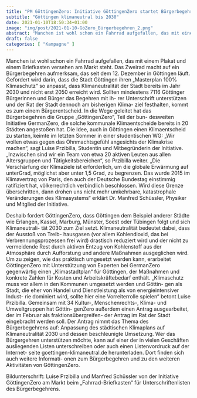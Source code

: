 ```yaml
---
title: "PM GöttingenZero: Initiative GöttingenZero startet Bürgerbegehren"
subtitle: "Göttingen klimaneutral bis 2030"
date: 2021-01-10T18:50:34+01:00
image: "img/post/2021-01-10-GöZero_Bürgerbegehren_2.png"
abstract: "Manchen ist wohl schon ein Fahrrad aufgefallen, das mit einem Plakat und einem Briefkasten versehen am Markt steht. Das Zweirad macht auf ein Bürgerbegehren aufmerksam, das seit dem 12. Dezember in Göttingen läuft. Gefordert wird darin, dass die Stadt Göttingen ihren „Masterplan 100% Klimaschutz“ so anpasst, dass Klimaneutralität der Stadt bereits im Jahr 2030 und nicht erst 2050 erreicht wird."
draft: false
categories: [ "Kampagne" ]
---
```




Manchen ist wohl schon ein Fahrrad aufgefallen, das mit einem Plakat und einem
Briefkasten versehen am Markt steht. Das Zweirad macht auf ein Bürgerbegehren
aufmerksam, das seit dem 12. Dezember in Göttingen läuft. Gefordert wird darin,
dass die Stadt Göttingen ihren „Masterplan 100% Klimaschutz“ so anpasst, dass
Klimaneutralität der Stadt bereits im Jahr 2030 und nicht erst 2050 erreicht wird.
Sollten mindestens 7116 Göttinger Bürgerinnen und Bürger das Begehren mit ih-
rer Unterschrift unterstützen und der Rat der Stadt dennoch am bisherigen Klima-
ziel festhalten, kommt es zum einem Bürgerentscheid.
In die Wege geleitet hat das Bürgerbegehren die Gruppe „GöttingenZero“, Teil der bun-
desweiten Initiative GermanZero, die solche kommunale Klimaentscheide bereits in 20
Städten angestoßen hat. Die Idee, auch in Göttingen einen Klimaentscheid zu starten,
keimte im letzten Sommer in einer studentischen WG: „Wir wollen etwas gegen das
Ohnmachtsgefühl angesichts der Klimakrise machen“, sagt Luise Przibilla, Studentin
und Mitbegründerin der Initiative. „Inzwischen sind wir ein Team von etwa 20 aktiven
Leuten aus allen Altersgruppen und Tätigkeitsbereichen“, so Przibilla weiter.
„Die Verschärfung der Klimaziele ist erforderlich, um die globale Erwärmung auf unterGrad, möglichst aber unter 1,5 Grad, zu begrenzen. Das wurde 2015 im Klimavertrag
von Paris, den auch der Deutsche Bundestag einstimmig ratifiziert hat, völkerrechtlich
verbindlich beschlossen. Wird diese Grenze überschritten, dann drohen uns nicht mehr
umkehrbare, katastrophale Veränderungen des Klimasystems“ erklärt Dr. Manfred
Schüssler, Physiker und Mitglied der Initiative.

Deshalb fordert GöttingenZero, dass Göttingen dem Beispiel anderer Städte wie
Erlangen, Kassel, Marburg, Münster, Soest oder Tübingen folgt und sich Klimaneutrali-
tät 2030 zum Ziel setzt. Klimaneutralität bedeutet dabei, dass der Ausstoß von Treib-
hausgasen (vor allem Kohlendioxid, das bei Verbrennungsprozessen frei wird) drastisch
reduziert wird und der nicht zu vermeidende Rest durch aktiven Entzug von Kohlenstoff
aus der Atmosphäre durch Aufforstung und andere Maßnahmen ausgeglichen wird.
Um zu zeigen, wie das praktisch umgesetzt werden kann, erarbeitet GöttingenZero mit
Unterstützung von Experten bei GermanZero gegenwärtig einen „Klimastadtplan“ für
Göttingen, der Maßnahmen und konkrete Zahlen für Kosten und Arbeitskräftebedarf
enthält. „Klimaschutz muss vor allem in den Kommunen umgesetzt werden und Göttin-
gen als Stadt, die eher von Handel und Dienstleistung als von energieintensiver Indust-
rie dominiert wird, sollte hier eine Vorreiterrolle spielen“ betont Luise Przibilla.
Gemeinsam mit 34 Kultur-, Menschenrechts-, Klima- und Umweltgruppen hat Göttin-
genZero außerdem einen Antrag ausgearbeitet, der im Februar als fraktionsübergreifen-
der Antrag im Rat der Stadt eingebracht werden soll. Der Antrag nimmt das Thema des
Bürgerbegehrens auf: Anpassung des städtischen Klimaplans auf Klimaneutralität 2030
und dessen beschleunigte Umsetzung.
Wer das Bürgergehren unterstützen möchte, kann auf einer der in vielen Geschäften
ausliegenden Listen unterschreiben oder auch einen Listenvordruck auf der Internet-
seite goettingen-klimaneutral.de herunterladen. Dort finden sich auch weitere Informati-
onen zum Bürgerbegehren und zu den weiteren Aktivitäten von GöttingenZero.

Bildunterschrift:
Luise Przibilla und Manfred Schüssler von der Initiative
GöttingenZero am Markt beim „Fahrrad-Briefkasten“ für
Unterschriftenlisten des Bürgerbegehrens.

